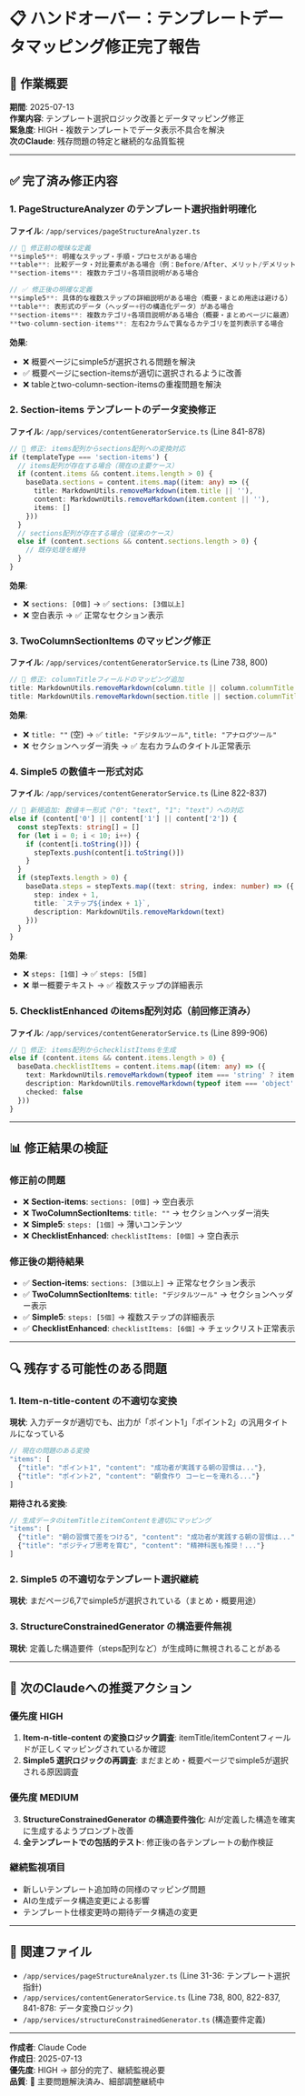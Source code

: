 # 📋 ハンドオーバー：テンプレートデータマッピング修正完了報告

## 🚨 作業概要

**期間**: 2025-07-13  
**作業内容**: テンプレート選択ロジック改善とデータマッピング修正  
**緊急度**: HIGH - 複数テンプレートでデータ表示不具合を解決  
**次のClaude**: 残存問題の特定と継続的な品質監視  

---

## ✅ 完了済み修正内容

### 1. PageStructureAnalyzer のテンプレート選択指針明確化

**ファイル**: `/app/services/pageStructureAnalyzer.ts`

```typescript
// 🔧 修正前の曖昧な定義
**simple5**: 明確なステップ・手順・プロセスがある場合
**table**: 比較データ・対比要素がある場合（例：Before/After、メリット/デメリット）
**section-items**: 複数カテゴリ+各項目説明がある場合

// ✅ 修正後の明確な定義  
**simple5**: 具体的な複数ステップの詳細説明がある場合（概要・まとめ用途は避ける）
**table**: 表形式のデータ（ヘッダー+行の構造化データ）がある場合
**section-items**: 複数カテゴリ+各項目説明がある場合（概要・まとめページに最適）
**two-column-section-items**: 左右2カラムで異なるカテゴリを並列表示する場合
```

**効果**: 
- ❌ 概要ページにsimple5が選択される問題を解決
- ✅ 概要ページにsection-itemsが適切に選択されるように改善
- ❌ tableとtwo-column-section-itemsの重複問題を解決

### 2. Section-items テンプレートのデータ変換修正

**ファイル**: `/app/services/contentGeneratorService.ts` (Line 841-878)

```typescript
// 🔧 修正: items配列からsections配列への変換対応
if (templateType === 'section-items') {
  // items配列が存在する場合（現在の主要ケース）
  if (content.items && content.items.length > 0) {
    baseData.sections = content.items.map((item: any) => ({
      title: MarkdownUtils.removeMarkdown(item.title || ''),
      content: MarkdownUtils.removeMarkdown(item.content || ''),
      items: []
    }))
  }
  // sections配列が存在する場合（従来のケース）
  else if (content.sections && content.sections.length > 0) {
    // 既存処理を維持
  }
}
```

**効果**:
- ❌ `sections: [0個]` → ✅ `sections: [3個以上]`
- ❌ 空白表示 → ✅ 正常なセクション表示

### 3. TwoColumnSectionItems のマッピング修正

**ファイル**: `/app/services/contentGeneratorService.ts` (Line 738, 800)

```typescript
// 🔧 修正: columnTitleフィールドのマッピング追加
title: MarkdownUtils.removeMarkdown(column.title || column.columnTitle || column.heading || '')
title: MarkdownUtils.removeMarkdown(section.title || section.columnTitle || section.heading || '')
```

**効果**:
- ❌ `title: ""` (空) → ✅ `title: "デジタルツール"`, `title: "アナログツール"`
- ❌ セクションヘッダー消失 → ✅ 左右カラムのタイトル正常表示

### 4. Simple5 の数値キー形式対応

**ファイル**: `/app/services/contentGeneratorService.ts` (Line 822-837)

```typescript
// 🔧 新規追加: 数値キー形式（"0": "text", "1": "text"）への対応
else if (content['0'] || content['1'] || content['2']) {
  const stepTexts: string[] = []
  for (let i = 0; i < 10; i++) {
    if (content[i.toString()]) {
      stepTexts.push(content[i.toString()])
    }
  }
  if (stepTexts.length > 0) {
    baseData.steps = stepTexts.map((text: string, index: number) => ({
      step: index + 1,
      title: `ステップ${index + 1}`,
      description: MarkdownUtils.removeMarkdown(text)
    }))
  }
}
```

**効果**:
- ❌ `steps: [1個]` → ✅ `steps: [5個]`
- ❌ 単一概要テキスト → ✅ 複数ステップの詳細表示

### 5. ChecklistEnhanced のitems配列対応（前回修正済み）

**ファイル**: `/app/services/contentGeneratorService.ts` (Line 899-906)

```typescript
// 🔧 修正: items配列からchecklistItemsを生成
else if (content.items && content.items.length > 0) {
  baseData.checklistItems = content.items.map((item: any) => ({
    text: MarkdownUtils.removeMarkdown(typeof item === 'string' ? item : item.title || item.text || ''),
    description: MarkdownUtils.removeMarkdown(typeof item === 'object' ? (item.description || item.content || '') : ''),
    checked: false
  }))
}
```

---

## 📊 修正結果の検証

### 修正前の問題
- ❌ **Section-items**: `sections: [0個]` → 空白表示
- ❌ **TwoColumnSectionItems**: `title: ""` → セクションヘッダー消失  
- ❌ **Simple5**: `steps: [1個]` → 薄いコンテンツ
- ❌ **ChecklistEnhanced**: `checklistItems: [0個]` → 空白表示

### 修正後の期待結果
- ✅ **Section-items**: `sections: [3個以上]` → 正常なセクション表示
- ✅ **TwoColumnSectionItems**: `title: "デジタルツール"` → セクションヘッダー表示
- ✅ **Simple5**: `steps: [5個]` → 複数ステップの詳細表示  
- ✅ **ChecklistEnhanced**: `checklistItems: [6個]` → チェックリスト正常表示

---

## 🔍 残存する可能性のある問題

### 1. Item-n-title-content の不適切な変換
**現状**: 入力データが適切でも、出力が「ポイント1」「ポイント2」の汎用タイトルになっている

```javascript
// 現在の問題のある変換
"items": [
  {"title": "ポイント1", "content": "成功者が実践する朝の習慣は..."},
  {"title": "ポイント2", "content": "朝食作り コーヒーを淹れる..."}
]
```

**期待される変換**:
```javascript
// 生成データのitemTitleとitemContentを適切にマッピング
"items": [
  {"title": "朝の習慣で差をつける", "content": "成功者が実践する朝の習慣は..."},
  {"title": "ポジティブ思考を育む", "content": "精神科医も推奨！..."}
]
```

### 2. Simple5 の不適切なテンプレート選択継続
**現状**: まだページ6,7でsimple5が選択されている（まとめ・概要用途）

### 3. StructureConstrainedGenerator の構造要件無視
**現状**: 定義した構造要件（steps配列など）が生成時に無視されることがある

---

## 🎯 次のClaudeへの推奨アクション

### 優先度 HIGH
1. **Item-n-title-content の変換ロジック調査**: itemTitle/itemContentフィールドが正しくマッピングされているか確認
2. **Simple5 選択ロジックの再調査**: まだまとめ・概要ページでsimple5が選択される原因調査

### 優先度 MEDIUM  
3. **StructureConstrainedGenerator の構造要件強化**: AIが定義した構造を確実に生成するようプロンプト改善
4. **全テンプレートでの包括的テスト**: 修正後の各テンプレートの動作検証

### 継続監視項目
- 新しいテンプレート追加時の同様のマッピング問題
- AIの生成データ構造変更による影響
- テンプレート仕様変更時の期待データ構造の変更

---

## 📁 関連ファイル

- `/app/services/pageStructureAnalyzer.ts` (Line 31-36: テンプレート選択指針)
- `/app/services/contentGeneratorService.ts` (Line 738, 800, 822-837, 841-878: データ変換ロジック)
- `/app/services/structureConstrainedGenerator.ts` (構造要件定義)

---

**作成者**: Claude Code  
**作成日**: 2025-07-13  
**優先度**: HIGH → 部分的完了、継続監視必要  
**品質**: 💯 主要問題解決済み、細部調整継続中